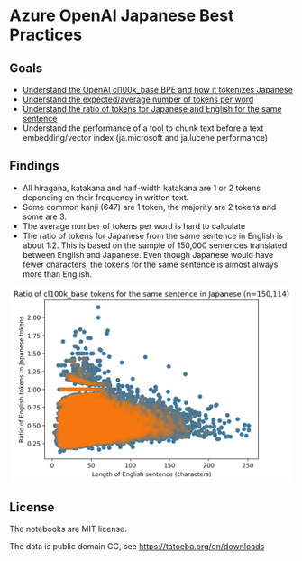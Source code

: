 # Azure OpenAI Japanese Best Practices

## Goals

- [Understand the OpenAI cl100k_base BPE and how it tokenizes Japanese](tokens.ipynb)
- [Understand the expected/average number of tokens per word](sentences.ipynb)
- [Understand the ratio of tokens for Japanese and English for the same sentence](sentences.ipynb)
- Understand the performance of a tool to chunk text before a text embedding/vector index (ja.microsoft and ja.lucene performance)

## Findings

- All hiragana, katakana and half-width katakana are 1 or 2 tokens depending on their frequency in written text.
- Some common kanji (647) are 1 token, the majority are 2 tokens and some are 3.
- The average number of tokens per word is hard to calculate
- The ratio of tokens for Japanese from the same sentence in English is about 1:2. This is based on the sample of 150,000 sentences translated between English and Japanese. Even though Japanese would have fewer characters, the tokens for the same sentence is almost always more than English.


![Japanese and English token ratio](results.png)

## License

The notebooks are MIT license.

The data is public domain CC, see https://tatoeba.org/en/downloads
